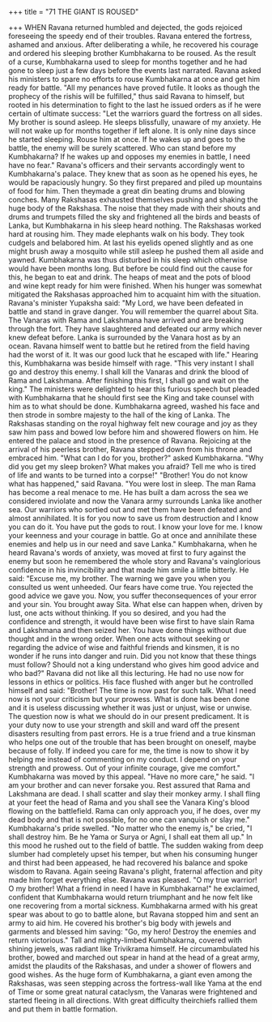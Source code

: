 +++
title = "71 THE GIANT IS ROUSED"

+++
WHEN Ravana returned humbled and
dejected, the gods rejoiced foreseeing the
speedy end of their troubles. Ravana
entered the fortress, ashamed and anxious.
After deliberating a while, he recovered
his courage and ordered his sleeping
brother Kumbhakarna to be roused.
As the result of a curse, Kumbhakarna
used to sleep for months together and he
had gone to sleep just a few days before
the events last narrated. Ravana asked his
ministers to spare no efforts to rouse
Kumbhakarna at once and get him ready
for battle.
"All my penances have proved futile. It
looks as though the prophecy of the rishis
will be fulfilled," thus said Ravana to
himself, but rooted in his determination to
fight to the last he issued orders as if he
were certain of ultimate success: "Let the
warriors guard the fortress on all sides.
My brother is sound asleep. He sleeps
blissfully, unaware of my anxiety. He will
not wake up for months together if left
alone. It is only nine days since he started
sleeping. Rouse him at once. If he wakes
up and goes to the battle, the enemy will
be surely scattered. Who can stand before
my Kumbhakarna? If he wakes up and
opposes my enemies in battle, I need have
no fear."
Ravana's officers and their servants
accordingly went to Kumbhakarna's
palace. They knew that as soon as he
opened his eyes, he would be rapaciously
hungry. So they first prepared and piled
up mountains of food for him. Then theymade a great din beating drums and
blowing conches.
Many Rakshasas exhausted themselves
pushing and shaking the huge body of the
Rakshasa. The noise that they made with
their shouts and drums and trumpets filled
the sky and frightened all the birds and
beasts of Lanka, but Kumbhakarna in his
sleep heard nothing. The Rakshasas
worked hard at rousing him. They made
elephants walk on his body. They took
cudgels and belabored him.
At last his eyelids opened slightly and
as one might brush away a mosquito while
still asleep he pushed them all aside and
yawned.
Kumbhakarna was thus
disturbed in his sleep which otherwise
would have been months long.
But before be could find out the cause
for this, he began to eat and drink. The
heaps of meat and the pots of blood and
wine kept ready for him were finished.
When his hunger was somewhat mitigated
the Rakshasas approached him to acquaint
him with the situation.
Ravana's minister Yupaksha said: "My
Lord, we have been defeated in battle and
stand in grave danger. You will remember
the quarrel about Sita. The Vanaras with
Rama and Lakshmana have arrived and
are breaking through the fort. They have
slaughtered and defeated our army which
never knew defeat before. Lanka is
surrounded by the Vanara host as by an
ocean. Ravana himself went to battle but
he retired from the field having had the
worst of it. It was our good luck that he
escaped with life."
Hearing this, Kumbhakarna was beside
himself with rage. "This very instant I
shall go and destroy this enemy. I shall
kill the Vanaras and drink the blood of
Rama and Lakshmana. After finishing this
first, I shall go and wait on the king."
The ministers were delighted to hear
this furious speech but pleaded with
Kumbhakarna that he should first see the
King and take counsel with him as to what
should be done.
Kumbhakarna agreed, washed his face
and then strode in sombre majesty to the
hall of the king of Lanka.
The Rakshasas standing on the royal
highway felt new courage and joy as they
saw him pass and bowed low before him
and showered flowers on him. He entered
the palace and stood in the presence of
Ravana. Rejoicing at the arrival of his
peerless brother, Ravana stepped down
from his throne and embraced him.
"What can I do for you, brother?"
asked Kumbhakarna. "Why did you get
my sleep broken? What makes you afraid?
Tell me who is tired of life and wants to
be turned into a corpse!"
"Brother! You do not know what has
happened," said Ravana. "You were lost
in sleep. The man Rama has become a real
menace to me. He has built a dam across
the sea we considered inviolate and now
the Vanara army surrounds Lanka like
another sea. Our warriors who sortied out
and met them have been defeated and
almost annihilated. It is for you now to
save us from destruction and I know you
can do it. You have put the gods to rout. I
know your love for me. I know your
keenness and your courage in battle. Go at
once and annihilate these enemies and
help us in our need and save Lanka."
Kumbhakarna, when he heard Ravana's
words of anxiety, was moved at first to
fury against the enemy but soon he
remembered the whole story and Ravana's
vainglorious
confidence
in
his
invincibility and that made him smile a
little bitterly.
He said: "Excuse me, my brother. The
warning we gave you when you consulted
us went unheeded. Our fears have come
true. You rejected the good advice we
gave you. Now, you suffer theconsequences of your error and your sin.
You brought away Sita. What else can
happen when, driven by lust, one acts
without thinking. If you so desired, and
you had the confidence and strength, it
would have been wise first to have slain
Rama and Lakshmana and then seized her.
You have done things without due thought
and in the wrong order. When one acts
without seeking or regarding the advice of
wise and faithful friends and kinsmen, it is
no wonder if he runs into danger and ruin.
Did you not know that these things must
follow? Should not a king understand who
gives him good advice and who bad?"
Ravana did not like all this lecturing.
He had no use now for lessons in ethics or
politics. His face flushed with anger but
he controlled himself and said: "Brother!
The time is now past for such talk. What I
need now is not your criticism but your
prowess. What is done has been done and
it is useless discussing whether it was just
or unjust, wise or unwise. The question
now is what we should do in our present
predicament. It is your duty now to use
your strength and skill and ward off the
present disasters resulting from past
errors. He is a true friend and a true
kinsman who helps one out of the trouble
that has been brought on oneself, maybe
because of folly. If indeed you care for
me, the time is now to show it by helping
me instead of commenting on my conduct.
I depend on your strength and prowess.
Out of your infinite courage, give me
comfort."
Kumbhakarna was moved by this
appeal. "Have no more care," he said. "I
am your brother and can never forsake
you. Rest assured that Rama and
Lakshmana are dead. I shall scatter and
slay their monkey army. I shall fling at
your feet the head of Rama and you shall
see the Vanara King's blood flowing on
the battlefield. Rama can only approach
you, if he does, over my dead body and
that is not possible, for no one can
vanquish or slay me."
Kumbhakarna's pride swelled. "No
matter who the enemy is," be cried, "I
shall destroy him. Be he Yama or Surya or
Agni, I shall eat them all up." In this
mood he rushed out to the field of battle.
The sudden waking from deep slumber
had completely upset his temper, but
when his consuming hunger and thirst had
been appeased, he had recovered his
balance and spoke wisdom to Ravana.
Again seeing Ravana's plight, fraternal
affection and pity made him forget
everything else.
Ravana was pleased. "O my true
warrior! O my brother! What a friend in
need I have in Kumbhakarna!" he
exclaimed, confident that Kumbhakarna
would return triumphant and he now felt
like one recovering from a mortal
sickness.
Kumbhakarna armed with his great
spear was about to go to battle alone, but
Ravana stopped him and sent an army to
aid him. He covered his brother's big body
with jewels and garments and blessed him
saving: "Go, my hero! Destroy the
enemies and return victorious."
Tall and mighty-limbed Kumbhakarna,
covered with shining jewels, was radiant
like
Trivikrama
himself.
He
circumambulated his brother, bowed and
marched out spear in hand at the head of a
great army, amidst the plaudits of the
Rakshasas, and under a shower of flowers
and good wishes.
As the huge form of Kumbhakarna, a
giant even among the Rakshasas, was seen
stepping across the fortress-wall like
Yama at the end of Time or some great
natural cataclysm, the Vanaras were
frightened and started fleeing in all
directions. With great difficulty theirchiefs rallied them and put them in battle
formation.